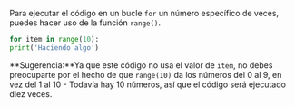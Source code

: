 Para ejecutar el código en un bucle `for` un número específico de veces, puedes hacer uso de la función `range()`.

```python
for item in range(10):
print('Haciendo algo')
```

**Sugerencia:**Ya que este código no usa el valor de `item`, no debes preocuparte por el hecho de que `range(10)` da los números del 0 al 9, en vez del 1 al 10 - Todavía hay 10 números, así que el código será ejecutado diez veces.

